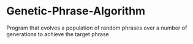 # Genetic-Phrase-Algorithm
Program that evolves a population of random phrases over a number of generations to achieve the target phrase
